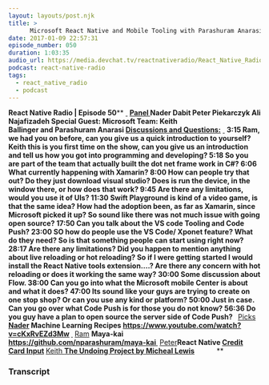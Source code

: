 ```yaml
---
layout: layouts/post.njk
title: >
      Microsoft React Native and Mobile Tooling with Parashuram Anarasi and Keith Ballinger
date: 2017-01-09 22:57:31
episode_number: 050
duration: 1:03:35
audio_url: https://media.devchat.tv/reactnativeradio/React_Native_Radio_Episode_50.mp3
podcast: react-native-radio
tags: 
  - react_native_radio
  - podcast
---
```


 **React Native Radio | Episode 50**** <u> </u> ****<u>Panel </u>** Nader Dabit Peter Piekarczyk Ali Najafizadeh Special Guest: Microsoft Team: Keith Ballinger&nbsp;and&nbsp;Parashuram Anarasi **<u>Discussions and Questions:</u>**** <u> </u> ****3:15** Ram, we had you on before, can you give us a quick introduction to yourself? Keith this is you first time on the show, can you give us an introduction and tell us how you got into programming and developing? **5:18** So you are part of the team that actually built the dot net frame work in C#? **6:06** What currently happening with Xamarin? **8:00** How can people try that out? Do they just download visual studio? Does is run the device, in the window there, or how does that work? **9:45** Are there any limitations, would you use it of UIs? **11:30** Swift Playground is kind of a video game, is that the same idea? How had the adoption been, as far as Xamarin, since Microsoft picked it up? So sound like there was not much issue with going open source? **17:50** Can you talk about the VS code Tooling and Code Push? **23:00** SO how do people use the VS Code/ Xponet feature? What do they need? So is that something people can start using right now? **28:17** Are there any limitations? Did you happen to mention anything about live reloading or hot reloading? So if I were getting started I would install the React Native tools extension….? Are there any concern with hot reloading or does it working the same way? **30:00** Some discussion about Flow. **38:00** Can you go into what the Microsoft mobile Center is about and what it does? **47:00** Its sound like your guys are trying to create on one stop shop? Or can you use any kind or platform? **50:00** Just in case. Can you go over what Code Push is for those you do not know? **56:36** Do you guy have a plan to open source the server side of Code Push? **&nbsp;**** <u>Picks </u> ****<u>Nader</u>** Machine Learning Recipes https://www.youtube.com/watch?v=cKxRvEZd3Mw **<u> </u>**** <u>Ram</u> **Maya-kai https://github.com/nparashuram/maya-kai<u> </u>** <u>Peter</u>**React Native&nbsp;[Credit Card Input](https://github.com/sbycrosz/react-native-credit-card-input)&nbsp;**<u>Keith </u>**[The Undoing Project by Micheal Lewis](https://www.amazon.com/Undoing-Project-Friendship-Changed-Minds/dp/0393254593/ref=sr_1_1?s=books&ie=UTF8&qid=1483917080&sr=1-1&keywords=the+undoing+project)&nbsp; &nbsp;**&nbsp; ****&nbsp;**** &nbsp; ****&nbsp;**** &nbsp;**&nbsp;

### Transcript


